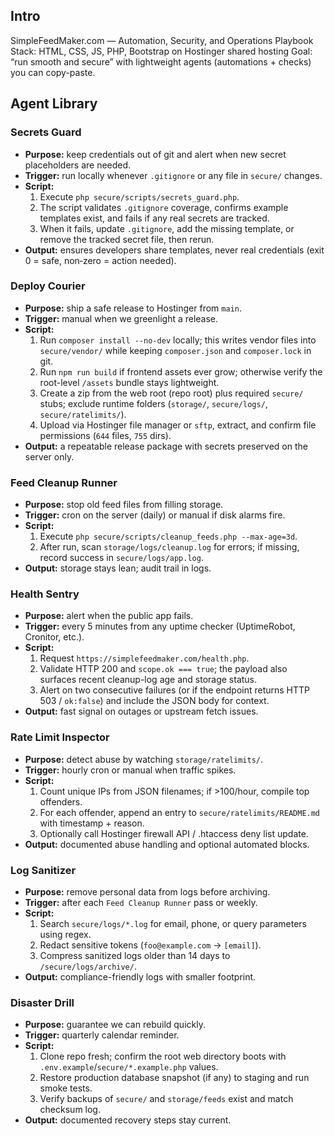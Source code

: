 ## Intro

SimpleFeedMaker.com — Automation, Security, and Operations Playbook
Stack: HTML, CSS, JS, PHP, Bootstrap on Hostinger shared hosting
Goal: “run smooth and secure” with lightweight agents (automations + checks) you can copy-paste.

## Agent Library

### Secrets Guard
- **Purpose:** keep credentials out of git and alert when new secret placeholders are needed.
- **Trigger:** run locally whenever `.gitignore` or any file in `secure/` changes.
- **Script:**
  1. Execute `php secure/scripts/secrets_guard.php`.
  2. The script validates `.gitignore` coverage, confirms example templates exist, and fails if any real secrets are tracked.
  3. When it fails, update `.gitignore`, add the missing template, or remove the tracked secret file, then rerun.
- **Output:** ensures developers share templates, never real credentials (exit 0 = safe, non‑zero = action needed).

### Deploy Courier
- **Purpose:** ship a safe release to Hostinger from `main`.
- **Trigger:** manual when we greenlight a release.
- **Script:**
  1. Run `composer install --no-dev` locally; this writes vendor files into `secure/vendor/` while keeping `composer.json` and `composer.lock` in git.
  2. Run `npm run build` if frontend assets ever grow; otherwise verify the root-level `/assets` bundle stays lightweight.
  3. Create a zip from the web root (repo root) plus required `secure/` stubs; exclude runtime folders (`storage/`, `secure/logs/`, `secure/ratelimits/`).
  4. Upload via Hostinger file manager or `sftp`, extract, and confirm file permissions (`644` files, `755` dirs).
- **Output:** a repeatable release package with secrets preserved on the server only.

### Feed Cleanup Runner
- **Purpose:** stop old feed files from filling storage.
- **Trigger:** cron on the server (daily) or manual if disk alarms fire.
- **Script:**
  1. Execute `php secure/scripts/cleanup_feeds.php --max-age=3d`.
  2. After run, scan `storage/logs/cleanup.log` for errors; if missing, record success in `secure/logs/app.log`.
- **Output:** storage stays lean; audit trail in logs.

### Health Sentry
- **Purpose:** alert when the public app fails.
- **Trigger:** every 5 minutes from any uptime checker (UptimeRobot, Cronitor, etc.).
- **Script:**
  1. Request `https://simplefeedmaker.com/health.php`.
  2. Validate HTTP 200 and `scope.ok === true`; the payload also surfaces recent cleanup-log age and storage status.
  3. Alert on two consecutive failures (or if the endpoint returns HTTP 503 / `ok:false`) and include the JSON body for context.
- **Output:** fast signal on outages or upstream fetch issues.

### Rate Limit Inspector
- **Purpose:** detect abuse by watching `storage/ratelimits/`.
- **Trigger:** hourly cron or manual when traffic spikes.
- **Script:**
  1. Count unique IPs from JSON filenames; if >100/hour, compile top offenders.
  2. For each offender, append an entry to `secure/ratelimits/README.md` with timestamp + reason.
  3. Optionally call Hostinger firewall API / .htaccess deny list update.
- **Output:** documented abuse handling and optional automated blocks.

### Log Sanitizer
- **Purpose:** remove personal data from logs before archiving.
- **Trigger:** after each `Feed Cleanup Runner` pass or weekly.
- **Script:**
  1. Search `secure/logs/*.log` for email, phone, or query parameters using regex.
  2. Redact sensitive tokens (`foo@example.com` → `[email]`).
  3. Compress sanitized logs older than 14 days to `/secure/logs/archive/`.
- **Output:** compliance-friendly logs with smaller footprint.

### Disaster Drill
- **Purpose:** guarantee we can rebuild quickly.
- **Trigger:** quarterly calendar reminder.
- **Script:**
  1. Clone repo fresh; confirm the root web directory boots with `.env.example`/`secure/*.example.php` values.
  2. Restore production database snapshot (if any) to staging and run smoke tests.
  3. Verify backups of `secure/` and `storage/feeds` exist and match checksum log.
- **Output:** documented recovery steps stay current.

